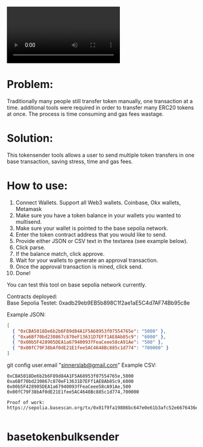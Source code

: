 ![Demo](demo.mp4)

# Problem:

Traditionally many people still transfer token manually, one transaction at a time. additional tools were required in order to transfer many ERC20 tokens at once. The process is time consuming and gas fees wastage.

# Solution:

This tokensender tools allows a user to send multiple token transfers in one base transaction, saving stress, time and gas fees. 

# How to use:

1. Connect Wallets. Support all Web3 wallets. Coinbase, Okx wallets, Metamask
2. Make sure you have a token balance in your wallets you wanted to multisend.
3. Make sure your wallet is pointed to the base sepolia network. 
4. Enter the token contract address that you would like to send.
5. Provide either JSON or CSV text in the textarea (see example below).
6. Click parse.
7. If the balance match, click approve.
8. Wait for your wallets to generate an approval transaction.
9. Once the approval transaction is mined, click send. 
10. Done!

You can test this tool on base sepolia network currently.

Contracts deployed:  
Base Sepolia Testet: 0xadb29eb9EB5b898C1f2ae1aE5C4d7AF74Bb95c8e

Example JSON:

```json
[
  { "0xCBA5018De6b2b6F89d84A1F5A68953f07554765e": "5000" },
  { "0xa6Bf70bd230867c870eF13631D7EFf1AE8Ab85c9": "6000" },
  { "0x00b5F428905DEA1a67940093fFeaCeee58cA91Ae": "500" },
  { "0x00fC79F38bAf0dE21E1fee5AC4648Bc885c1d774": "700000" }
]
```
git config user.email "sinnerslab@gmail.com" 
Example CSV:

```csv
0xCBA5018De6b2b6F89d84A1F5A68953f07554765e,5000
0xa6Bf70bd230867c870eF13631D7EFf1AE8Ab85c9,6000
0x00b5F428905DEA1a67940093fFeaCeee58cA91Ae,500
0x00fC79F38bAf0dE21E1fee5AC4648Bc885c1d774,700000
```

```
Proof of work:
https://sepolia.basescan.org/tx/0x01f9fa19886bc647e0e61b3afc52e6676436e4f85fc5e0757c51f71c5854adac


``` 

# basetokenbulksender
